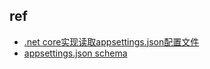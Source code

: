 

## ref
+ [.net core实现读取appsettings.json配置文件](https://www.cnblogs.com/jiyuwu/p/11776044.html)
+ [appsettings.json schema](https://json.schemastore.org/appsettings.json)
